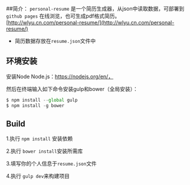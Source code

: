 ##简介：
`personal-resume` 是一个简历生成器，从json中读取数据，可部署到`github pages` 在线浏览，也可生成pdf格式简历。
[http://wlyu.cn.com/personal-resume/](http://wlyu.cn.com/personal-resume/)

 - 简历数据存放在`resume.json`文件中


## 环境安装

安装Node
Node.js：https://nodejs.org/en/，

然后在终端输入如下命令安装gulp和bower（全局安装）：

```js
$ npm install --global gulp
$ npm install -g bower
```

## Build

 1.执行 `npm install` 安装依赖

 2.执行 `bower install`安装所需库

 3.填写你的个人信息于`resume.json`文件

 4.执行 `gulp dev`来构建项目
